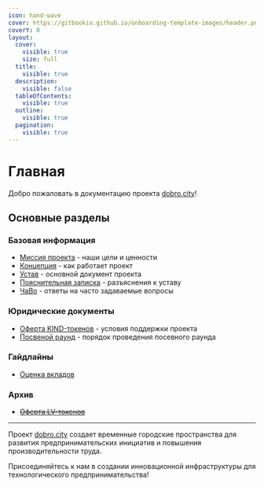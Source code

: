 ```yaml
---
icon: hand-wave
cover: https://gitbookio.github.io/onboarding-template-images/header.png
coverY: 0
layout:
  cover:
    visible: true
    size: full
  title:
    visible: true
  description:
    visible: false
  tableOfContents:
    visible: true
  outline:
    visible: true
  pagination:
    visible: true
---
```

# Главная

Добро пожаловать в документацию проекта [dobro.city](https://dobro.city)!

## Основные разделы

### Базовая информация
- [Миссия проекта](/ru/basics/mission.md) - наши цели и ценности
- [Концепция](/ru/basics/concept.md) - как работает проект
- [Устав](/ru/basics/charter.md) - основной документ проекта
- [Пояснительная записка](/ru/basics/explainer.md) - разъяснения к уставу
- [ЧаВо](/ru/basics/faq.md) - ответы на часто задаваемые вопросы
  
### Юридические документы
- [Оферта KIND-токенов](/ru/offers/KIND.md) - условия поддержки проекта
- [Посвеной раунд](/ru/contracts/seed.md) - порядок проведения посевного раунда

### Гайдлайны
- [Оценка вкладов](/ru/method/contribution.md)

### Архив
- ~~[Оферта LV-токенов](/ru/archive/deprecated_LV.md)~~

---

Проект [dobro.city](https://dobro.city) создает временные городские пространства для развития предпринимательских инициатив и повышения производительности труда.

Присоединяйтесь к нам в создании инновационной инфраструктуры для технологического предпринимательства!